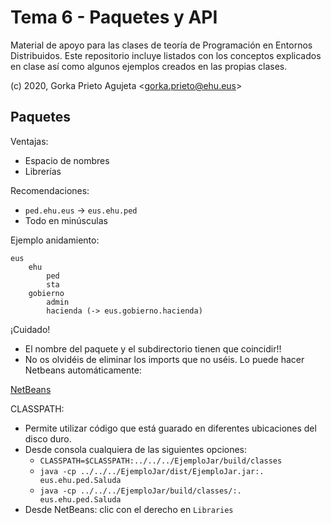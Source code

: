 # Tema 6 - Paquetes y API

Material de apoyo para las clases de teoría de Programación en Entornos Distribuidos. Este repositorio incluye listados con los conceptos explicados en clase así como algunos ejemplos creados en las propias clases.

(c) 2020, Gorka Prieto Agujeta <<gorka.prieto@ehu.eus>>

## Paquetes

Ventajas:
- Espacio de nombres
- Librerías

Recomendaciones:
- `ped.ehu.eus` -> `eus.ehu.ped`
- Todo en minúsculas

Ejemplo anidamiento:
```
eus
	ehu
		ped
		sta
	gobierno
		admin
		hacienda (-> eus.gobierno.hacienda)
```

¡Cuidado!
- El nombre del paquete y el subdirectorio tienen que coincidir!!
- No os olvidéis de eliminar los imports que no uséis. Lo puede hacer Netbeans automáticamente:

[NetBeans](imgs/save.png)

CLASSPATH:
- Permite utilizar código que está guarado en diferentes ubicaciones del disco duro.
- Desde consola cualquiera de las siguientes opciones:
	- `CLASSPATH=$CLASSPATH:../../../EjemploJar/build/classes`
	- `java -cp ../../../EjemploJar/dist/EjemploJar.jar:. eus.ehu.ped.Saluda`
	- `java -cp ../../../EjemploJar/build/classes/:. eus.ehu.ped.Saluda`
- Desde NetBeans: clic con el derecho en `Libraries`